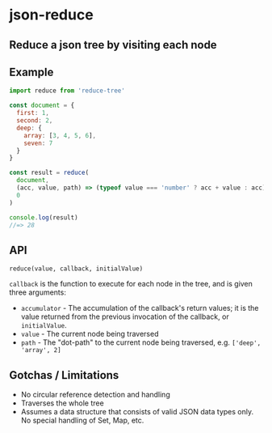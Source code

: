 # json-reduce

## Reduce a json tree by visiting each node

## Example
```js
import reduce from 'reduce-tree'

const document = {
  first: 1,
  second: 2,
  deep: {
    array: [3, 4, 5, 6],
    seven: 7
  }
}

const result = reduce(
  document,
  (acc, value, path) => (typeof value === 'number' ? acc + value : acc),
  0
)

console.log(result)
//=> 28
```

## API
```
reduce(value, callback, initialValue)
````

`callback` is the function to execute for each node in the tree, and is given three arguments:

  - `accumulator` - The accumulation of the callback's return values; it is the value returned 
  from the previous invocation of the callback, or `initialValue`.
  - `value` - The current node being traversed
  - `path` - The "dot-path" to the current node being traversed, e.g. `['deep', 'array', 2]`

## Gotchas / Limitations
- No circular reference detection and handling
- Traverses the whole tree
- Assumes a data structure that consists of valid JSON data types only. No special handling of Set, Map, etc.